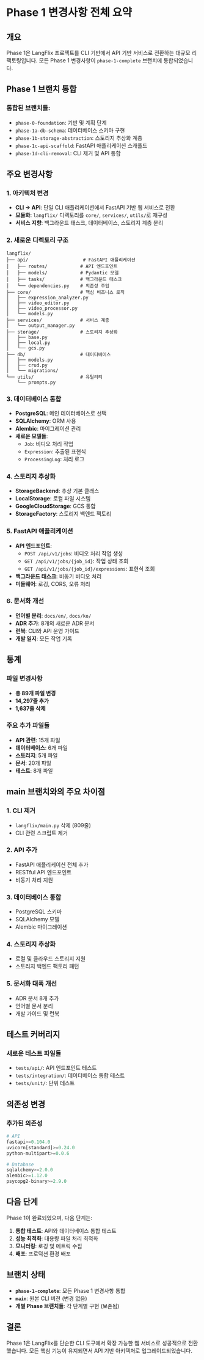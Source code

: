# Phase 1 변경사항 전체 요약

## 개요

Phase 1은 LangFlix 프로젝트를 CLI 기반에서 API 기반 서비스로 전환하는 대규모 리팩토링입니다. 모든 Phase 1 변경사항이 `phase-1-complete` 브랜치에 통합되었습니다.

## Phase 1 브랜치 통합

### 통합된 브랜치들:
- `phase-0-foundation`: 기반 및 계획 단계
- `phase-1a-db-schema`: 데이터베이스 스키마 구현
- `phase-1b-storage-abstraction`: 스토리지 추상화 계층
- `phase-1c-api-scaffold`: FastAPI 애플리케이션 스캐폴드
- `phase-1d-cli-removal`: CLI 제거 및 API 통합

## 주요 변경사항

### 1. 아키텍처 변경
- **CLI → API**: 단일 CLI 애플리케이션에서 FastAPI 기반 웹 서비스로 전환
- **모듈화**: `langflix/` 디렉토리를 `core/`, `services/`, `utils/`로 재구성
- **서비스 지향**: 백그라운드 태스크, 데이터베이스, 스토리지 계층 분리

### 2. 새로운 디렉토리 구조
```
langflix/
├── api/                    # FastAPI 애플리케이션
│   ├── routes/            # API 엔드포인트
│   ├── models/            # Pydantic 모델
│   ├── tasks/             # 백그라운드 태스크
│   └── dependencies.py    # 의존성 주입
├── core/                  # 핵심 비즈니스 로직
│   ├── expression_analyzer.py
│   ├── video_editor.py
│   ├── video_processor.py
│   └── models.py
├── services/              # 서비스 계층
│   └── output_manager.py
├── storage/               # 스토리지 추상화
│   ├── base.py
│   ├── local.py
│   └── gcs.py
├── db/                    # 데이터베이스
│   ├── models.py
│   ├── crud.py
│   └── migrations/
└── utils/                 # 유틸리티
    └── prompts.py
```

### 3. 데이터베이스 통합
- **PostgreSQL**: 메인 데이터베이스로 선택
- **SQLAlchemy**: ORM 사용
- **Alembic**: 마이그레이션 관리
- **새로운 모델들**:
  - `Job`: 비디오 처리 작업
  - `Expression`: 추출된 표현식
  - `ProcessingLog`: 처리 로그

### 4. 스토리지 추상화
- **StorageBackend**: 추상 기본 클래스
- **LocalStorage**: 로컬 파일 시스템
- **GoogleCloudStorage**: GCS 통합
- **StorageFactory**: 스토리지 백엔드 팩토리

### 5. FastAPI 애플리케이션
- **API 엔드포인트**:
  - `POST /api/v1/jobs`: 비디오 처리 작업 생성
  - `GET /api/v1/jobs/{job_id}`: 작업 상태 조회
  - `GET /api/v1/jobs/{job_id}/expressions`: 표현식 조회
- **백그라운드 태스크**: 비동기 비디오 처리
- **미들웨어**: 로깅, CORS, 오류 처리

### 6. 문서화 개선
- **언어별 분리**: `docs/en/`, `docs/ko/`
- **ADR 추가**: 8개의 새로운 ADR 문서
- **런북**: CLI와 API 운영 가이드
- **개발 일지**: 모든 작업 기록

## 통계

### 파일 변경사항
- **총 89개 파일 변경**
- **14,297줄 추가**
- **1,637줄 삭제**

### 주요 추가 파일들
- **API 관련**: 15개 파일
- **데이터베이스**: 6개 파일
- **스토리지**: 5개 파일
- **문서**: 20개 파일
- **테스트**: 8개 파일

## main 브랜치와의 주요 차이점

### 1. CLI 제거
- `langflix/main.py` 삭제 (809줄)
- CLI 관련 스크립트 제거

### 2. API 추가
- FastAPI 애플리케이션 전체 추가
- RESTful API 엔드포인트
- 비동기 처리 지원

### 3. 데이터베이스 통합
- PostgreSQL 스키마
- SQLAlchemy 모델
- Alembic 마이그레이션

### 4. 스토리지 추상화
- 로컬 및 클라우드 스토리지 지원
- 스토리지 백엔드 팩토리 패턴

### 5. 문서화 대폭 개선
- ADR 문서 8개 추가
- 언어별 문서 분리
- 개발 가이드 및 런북

## 테스트 커버리지

### 새로운 테스트 파일들
- `tests/api/`: API 엔드포인트 테스트
- `tests/integration/`: 데이터베이스 통합 테스트
- `tests/unit/`: 단위 테스트

## 의존성 변경

### 추가된 의존성
```python
# API
fastapi>=0.104.0
uvicorn[standard]>=0.24.0
python-multipart>=0.0.6

# Database
sqlalchemy>=2.0.0
alembic>=1.12.0
psycopg2-binary>=2.9.0
```

## 다음 단계

Phase 1이 완료되었으며, 다음 단계는:
1. **통합 테스트**: API와 데이터베이스 통합 테스트
2. **성능 최적화**: 대용량 파일 처리 최적화
3. **모니터링**: 로깅 및 메트릭 수집
4. **배포**: 프로덕션 환경 배포

## 브랜치 상태

- **`phase-1-complete`**: 모든 Phase 1 변경사항 통합
- **`main`**: 원본 CLI 버전 (변경 없음)
- **개별 Phase 브랜치들**: 각 단계별 구현 (보존됨)

## 결론

Phase 1은 LangFlix를 단순한 CLI 도구에서 확장 가능한 웹 서비스로 성공적으로 전환했습니다. 모든 핵심 기능이 유지되면서 API 기반 아키텍처로 업그레이드되었습니다.
